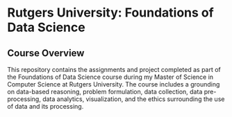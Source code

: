 # Rutgers University: Foundations of Data Science

## Course Overview
This repository contains the assignments and project completed as part of the Foundations of Data Science course during my Master of Science in Computer Science at Rutgers University. The course includes a grounding on data-based reasoning, problem formulation, data collection, data pre-processing, data analytics, visualization, and the ethics surrounding the use of data and its processing.
